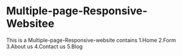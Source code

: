 # Multiple-page-Responsive-Websitee
This is a Multiple-page-Responsive-website contains 
1.Home
2.Form
3.About us
4.Contact us
5.Blog


